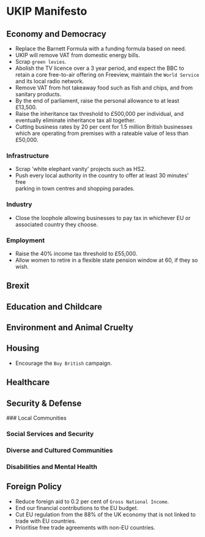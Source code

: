 # UKIP Manifesto

## Economy and Democracy

* Replace the Barnett Formula with a funding formula based on need.
* UKIP will remove VAT from domestic energy bills.
* Scrap `green levies`.
* Abolish the TV licence over a 3 year period, and expect the BBC to retain a
  core free-to-air offering on Freeview, maintain the `World Service` and its
  local radio network.
* Remove VAT from hot takeaway food such as fish and chips, and from sanitary
  products.
* By the end of parliament, raise the personal allowance to at least £13,500.
* Raise the inheritance tax threshold to £500,000 per individual, and eventually
  eliminate inheritance tax all together.
* Cutting business rates by 20 per cent for 1.5 million British businesses which
  are operating from premises with a rateable value of less than £50,000.

### Infrastructure

* Scrap 'white elephant vanity' projects such as HS2.
* Push every local authority in the country to offer at least 30 minutes’ free   
  parking in town centres and shopping parades.

### Industry

* Close the loophole allowing businesses to pay tax in whichever EU or associated
  country they choose.

### Employment

* Raise the 40% income tax threshold to £55,000.
* Allow women to retire in a flexible state pension window at 60, if they so
  wish.

## Brexit



## Education and Childcare



## Environment and Animal Cruelty



## Housing

* Encourage the `Buy British` campaign.

## Healthcare



## Security & Defense



### Local Communities



### Social Services and Security



### Diverse and Cultured Communities



### Disabilities and Mental Health



## Foreign Policy

* Reduce foreign aid to 0.2 per cent of `Gross National Income`.
* End our financial contributions to the EU budget.
* Cut EU regulation from the 88% of the UK economy that is not linked to trade
  with EU countries.
* Prioritise free trade agreements with non-EU countries.
